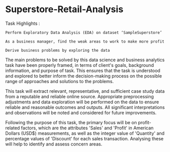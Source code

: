 # Superstore-Retail-Analysis
  Task Highlights :

    Perform Exploratory Data Analysis (EDA) on dataset ‘SampleSuperstore’

    As a business manager, find the weak areas to work to make more profit

    Derive business problems by exploring the data

The main problems to be solved by this data science and business analytics task have been properly framed, in terms of client's goals, background information, and purpose of task. This ensures that the task is understood and explored to better inform the decision-making process on the possible range of approaches and solutions to the problems.

This task will extract relevant, representative, and sufficient case study data from a reputable and reliable online source. Appropriate preprocessing adjustments and data exploration will be performed on the data to ensure reliable and reasonable outcomes and outputs. All significant interpretations and observations will be noted and considered for future improvements.

Following the purpose of this task, the primary focus will be on profit-related factors, which are the attributes 'Sales' and 'Profit' in American Dollars (USD$) measurements, as well as the integer value of 'Quantity' and percentage values of 'Discount' for each sales transaction. Analysing these will help to identify and assess concern areas.
